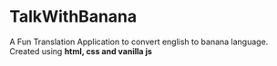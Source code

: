 # TalkWithBanana
A Fun Translation Application to convert english to banana language.
Created using <b>html, css and vanilla js</b>

